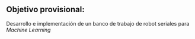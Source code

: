 ## Objetivo provisional:

Desarrollo e implementación de un banco de trabajo de robot seriales para *Machine Learning*

